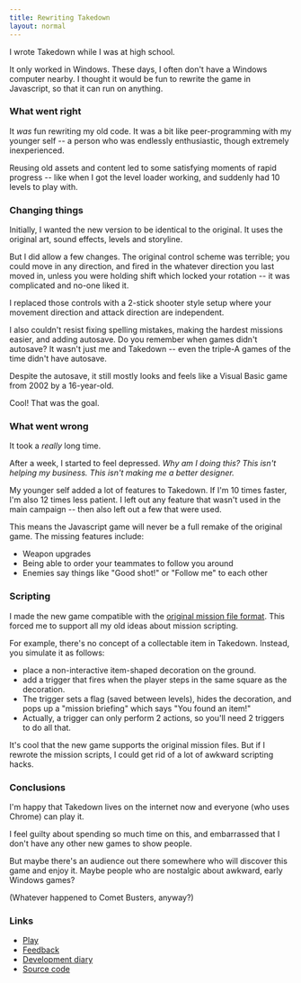 ```yaml
---
title: Rewriting Takedown
layout: normal
---
```


I wrote Takedown while I was at high school.

It only worked in Windows. These days, I often don't have a Windows computer nearby. I thought it would be fun to rewrite the game in Javascript, so that it can run on anything.

### What went right

It _was_ fun rewriting my old code. It was a bit like peer-programming with my younger self -- a person who was endlessly enthusiastic, though extremely inexperienced.

Reusing old assets and content led to some satisfying moments of rapid progress -- like when I got the level loader working, and suddenly had 10 levels to play with.

### Changing things

Initially, I wanted the new version to be identical to the original. It uses the original art, sound effects, levels and storyline.

But I did allow a few changes. The original control scheme was terrible; you could move in any direction, and fired in the whatever direction you last moved in, unless you were holding shift which locked your rotation -- it was complicated and no-one liked it.

I replaced those controls with a 2-stick shooter style setup where your movement direction and attack direction are independent.

I also couldn't resist fixing spelling mistakes, making the hardest missions easier, and adding autosave. Do you remember when games didn't autosave? It wasn't just me and Takedown -- even the triple-A games of the time didn't have autosave.

Despite the autosave, it still mostly looks and feels like a Visual Basic game from 2002 by a 16-year-old.

Cool! That was the goal.

### What went wrong

It took a _really_ long time.

After a week, I started to feel depressed. _Why am I doing this? This isn't helping my business. This isn't making me a better designer._

My younger self added a lot of features to Takedown. If I'm 10 times faster, I'm also 12 times less patient. I left out any feature that wasn't used in the main campaign -- then also left out a few that were used.

This means the Javascript game will never be a full remake of the original game. The missing features include:

* Weapon upgrades
* Being able to order your teammates to follow you around
* Enemies say things like "Good shot!" or "Follow me" to each other

### Scripting

I made the new game compatible with the [original mission file format](https://github.com/mgatland/takedown/blob/cbee0ef23787000dc3df97391a1d0893412b33d2/web/res/01.tdm). This forced me to support all my old ideas about mission scripting.

For example, there's no concept of a collectable item in Takedown. Instead, you simulate it as follows:

* place a non-interactive item-shaped decoration on the ground.
* add a trigger that fires when the player steps in the same square as the decoration.
* The trigger sets a flag (saved between levels), hides the decoration, and pops up a "mission briefing" which says "You found an item!"
* Actually, a trigger can only perform 2 actions, so you'll need 2 triggers to do all that.

It's cool that the new game supports the original mission files. But if I rewrote the mission scripts, I could get rid of a lot of awkward scripting hacks.

### Conclusions

I'm happy that Takedown lives on the internet now and everyone (who uses Chrome) can play it.

I feel guilty about spending so much time on this, and embarrassed that I don't have any other new games to show people.

But maybe there's an audience out there somewhere who will discover this game and enjoy it. Maybe people who are nostalgic about awkward, early Windows games?

(Whatever happened to Comet Busters, anyway?)

### Links

* [Play](/games/takedown/play/web/)
* [Feedback](https://mgatland.hackpad.com/Takedown-feedback-zAiAZphmA8u)
* [Development diary](https://mgatland.hackpad.com/Game-5-TakeDown-port-to-JavaScript-SJaOnQoFBPy)
* [Source code](http://www.github.com/mgatland/takedown/)